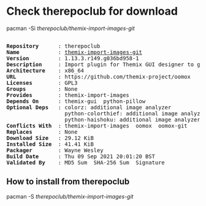 # Check therepoclub for download

pacman -Si *therepoclub/themix-import-images-git*

<div class="highlight"><pre class="highlight"><text>
<b>Repository</b>      : therepoclub
<b>Name</b>            : <a href="../../x86_64/themix-import-images-git-1.13.3.r149.g036bd958-1-x86_64.pkg.tar.zst">themix-import-images-git</a>
<b>Version</b>         : 1.13.3.r149.g036bd958-1
<b>Description</b>     : Import plugin for Themix GUI designer to get color palettes from the images
<b>Architecture</b>    : x86_64
<b>URL</b>             : https://github.com/themix-project/oomox
<b>Licenses</b>        : GPL3
<b>Groups</b>          : None
<b>Provides</b>        : themix-import-images
<b>Depends On</b>      : themix-gui  python-pillow
<b>Optional Deps</b>   : colorz: additional image analyzer
                  python-colorthief: additional image analyzer
                  python-haishoku: additional image analyzer
<b>Conflicts With</b>  : themix-import-images  oomox  oomox-git
<b>Replaces</b>        : None
<b>Download Size</b>   : 29.12 KiB
<b>Installed Size</b>  : 41.41 KiB
<b>Packager</b>        : Wayne Wesley <wayne6324@gmail.com>
<b>Build Date</b>      : Thu 09 Sep 2021 20:01:20 BST
<b>Validated By</b>    : MD5 Sum  SHA-256 Sum  Signature
</text></pre></div>

## How to install from therepoclub

pacman -S *therepoclub/themix-import-images-git*

